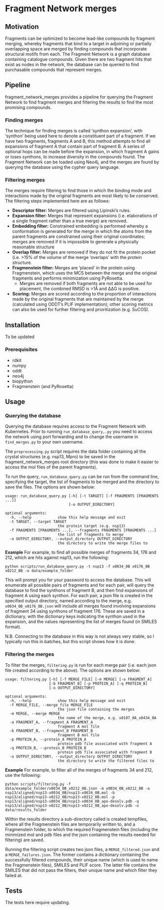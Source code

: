 # Fragment Network merges

## Motivation

Fragments can be optimized to become lead-like compounds by fragment merging, whereby fragments that bind to a target in adjoining or partially overlapping space are merged by finding compounds that incorporate structural motifs from each. The Fragment Network is a graph database containing catalogue compounds. Given there are two fragment hits that exist as nodes in the network, the database can be queried to find purchasable compounds that represent merges.

## Pipeline

fragment_network_merges provides a pipeline for querying the Fragment Network to find fragment merges and filtering the results to find the most promising compounds.

### Finding merges
The technique for finding merges is called ‘synthon expansion’, with ‘synthon’ being used here to denote a constituent part of a fragment. If we have two fragments, fragments A and B, this method attempts to find all expansions of fragment A that contain part of fragment B. A series of optional hops can be made before the expansion, in which fragment A gains or loses synthons, to increase diversity in the compounds found. The Fragment Network can be loaded using Neo4j, and the merges are found by querying the database using the cypher query language. 

### Filtering merges
The merges require filtering to find those in which the binding mode and interactions made by the original fragments are most likely to be conserved. The filtering steps implemented here are as follows:

* **Descriptor filter:** Merges are filtered using Lipinski’s rules.
* **Expansion filter:** Merges that represent expansions (i.e. elaborations of a single fragment rather than a true merge) are removed.
* **Embedding filter:** Constrained embedding is performed whereby a conformation is generated for the merge in which the atoms from the parent fragments are constrained using their original coordinates; merges are removed if it is impossible to generate a physically reasonable structure
* **Overlap filter:** Merges are removed if they do not fit the protein pocket (i.e. >15% of the volume of the merge ‘overlaps’ with the protein structure.
* **Fragmenstein filter:** Merges are ‘placed’ in the protein using Fragmenstein, which uses the MCS between the merge and the original fragments and performs minimization using PyRosetta.
  * Merges are removed if both fragments are not able to be used for placement, the combined RMSD is >1Å and ΔΔG is positive.
* **Scoring:** Merges are scored according to the proportion of interactions made by the original fragments that are maintained by the merge (calculated using ODDT’s PLIF implementation); other scoring metrics can also be used for further filtering and prioritization (e.g. SuCOS).

## Installation

To be updated

### Prerequisites

* rdkit
* numpy
* oddt
* neo4j
* biopython 
* Fragmenstein (and PyRosetta)

## Usage

### Querying the database

Querying the database requires access to the Fragment Network with Kubernetes. Prior to running `run_database_query,.py` you need to access the network using port forwarding and to change the username in `find_merges.py` to your own username.

The `preprocessing.py` script requires the data folder containing all the crystal structures (e.g. nsp13, Mpro) to be saved in the fragment_network_merges root directory (this was done to make it easier to access the mol files of the parent fragments). 

To run the query, `run_database_query.py` can be run from the command line, specifying the target, the list of fragments to be merged and the directory to save the files. The options are shown below:

```
usage: run_database_query.py [-h] [-t TARGET] [-f FRAGMENTS [FRAGMENTS ...]]
                             [-o OUTPUT_DIRECTORY]

optional arguments:
  -h, --help            show this help message and exit
  -t TARGET, --target TARGET
                        the protein target (e.g. nsp13)
  -f FRAGMENTS [FRAGMENTS ...], --fragments FRAGMENTS [FRAGMENTS ...]
                        the list of fragments to merge
  -o OUTPUT_DIRECTORY, --output_directory OUTPUT_DIRECTORY
                        the directory to write the merge files to
```

**Example**
For example, to find all possible merges of fragments 34, 176 and 212, which are hits against nsp13, run the following: 

```
python scripts/run_database_query.py -t nsp13 -f x0034_0B x0176_0B x0212_0B -o data/example_folder
```
This will prompt you for your password to access the database. This will enumerate all possible pairs of fragments and for each pair, will query the database to find the synthons of fragment B, and then find expansions of fragment A using each synthon. For each pair, a json file is created in the specified output directory, named according to the merge, e.g. `x0034_0B_x0176_0B.json` will include all merges found involving expansions of fragment 34 using synthons of fragment 176. These are saved in a dictionary, with the dictionary keys indicating the synthon used in the expansion, and the values representing the list of merges found (in SMILES format).

N.B. Connecting to the database in this way is not always very stable, so I typically run this in batches, but this script shows how it is done.

### Filtering the merges

To filter the merges, `filtering.py` is run for each merge pair (i.e. each json file created according to the above). The options are shown below:

```
usage: filtering.py [-h] [-f MERGE_FILE] [-m MERGE] [-a FRAGMENT_A]
                    [-b FRAGMENT_B] [-p PROTEIN_A] [-q PROTEIN_B]
                    [-o OUTPUT_DIRECTORY]

optional arguments:
  -h, --help            show this help message and exit
  -f MERGE_FILE, --merge_file MERGE_FILE
                        the json file containing the merges
  -m MERGE, --merge MERGE
                        the name of the merge, e.g. x0107_0A_x0434_0A
  -a FRAGMENT_A, --fragment_A FRAGMENT_A
                        fragment A mol file
  -b FRAGMENT_B, --fragment_B FRAGMENT_B
                        fragment B mol file
  -p PROTEIN_A, --protein_A PROTEIN_A
                        protein pdb file associated with fragment A
  -q PROTEIN_B, --protein_B PROTEIN_B
                        protein pdb file associated with fragment B
  -o OUTPUT_DIRECTORY, --output_directory OUTPUT_DIRECTORY
                        the directory to write the filtered files to
```

**Example**
For example, to filter all of the merges of fragments 34 and 212, use the following:

```
python scripts/filtering.py -f data/example_folder/x0034_0B_x0212_0B.json -m x0034_0B_x0212_0B -a nsp13/aligned/nsp13-x0034_0B/nsp13-x0034_0B.mol -b nsp13/aligned/nsp13-x0212_0B/nsp13-x0212_0B.mol -p nsp13/aligned/nsp13-x0034_0B/nsp13-x0034_0B_apo-desolv.pdb -q nsp13/aligned/nsp13-x0212_0B/nsp13-x0212_0B_apo-desolv.pdb -o data/results_folder
```
Within the results directory a sub-directory called is created tempfiles, where all the Fragmenstein files are temporarily written to, and a Fragmenstein folder, to which the required Fragmenstein files (including the minimized mol and pdb files and the json containing the results needed for filtering) are saved. 

Running the filtering script creates two json files, a `MERGE_filtered.json` and a `MERGE_failures.json`. The former contains a dictionary containing the successfully filtered compounds, their unique name (which is used to name the Fragmenstein files), SMILES and PLIF score. The latter file contains the SMILES that did not pass the filters, their unique name and which filter they failed at. 

## Tests

The tests here require updating.
